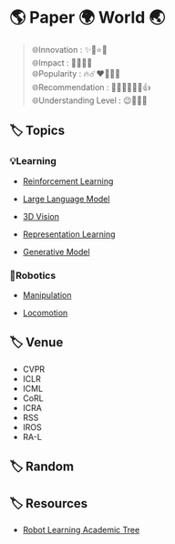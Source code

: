 # 🌎 Paper 🌍 World 🌏

>🌐Innovation : ✨💫⭐🌟 <br>
>🌐Impact : 💐🌷🌸🌺 <br>
>🌐Popularity : 🔥☄️❤️‍🔥👩‍🚒 <br>
>🌐Recommendation : 👍🏿👍🏽👍🏻👍 <br>
>🌐Understanding Level : 😉🤨🤔🧐  <br>


## 🏷️ Topics

### 💡Learning

* [Reinforcement Learning](topics/reinforcement_learning/README.md)

* [Large Language Model](topics/large_language_model/README.md)

* [3D Vision](/topics/3d_vision/README.md)

* [Representation Learning](topics/representation_learning/README.md)

* [Generative Model](topics/generative_model/README.md)


### 🦾Robotics

* [Manipulation](topics/manipulation/README.md)

* [Locomotion](topics/locomotion/README.md)



## 🏷️ Venue

* CVPR
* ICLR
* ICML
* CoRL
* ICRA
* RSS
* IROS
* RA-L

## 🏷️ Random


## 🏷️ Resources

* [Robot Learning Academic Tree](./src/robot_Learning_academic_tree.md)